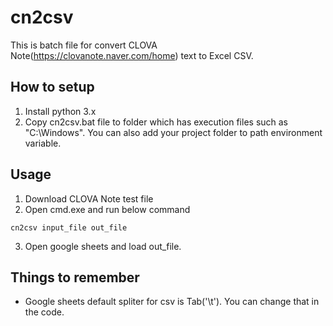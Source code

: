 # cn2csv
This is batch file for convert CLOVA Note(https://clovanote.naver.com/home) text to Excel CSV.

## How to setup
1. Install python 3.x
2. Copy cn2csv.bat file to folder which has execution files such as "C:\Windows". You can also add your project folder to path environment variable.

## Usage
1. Download CLOVA Note test file
2. Open cmd.exe and run below command
```
cn2csv input_file out_file
```
3. Open google sheets and load out_file.

## Things to remember
* Google sheets default spliter for csv is Tab('\t'). You can change that in the code.
